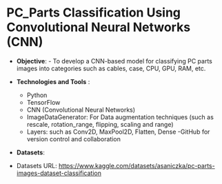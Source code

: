  # **PC_Parts Classification Using Convolutional Neural Networks (CNN)**
-  **Objective**:
         -  To develop a CNN-based model for classifying PC parts images into categories such as cables, case, CPU, GPU, RAM, etc.
  
- **Technologies and Tools** :
     -  Python
     - TensorFlow
     - CNN (Convolutional Neural Networks)
     - ImageDataGenerator: For Data augmentation techniques (such as rescale, rotation_range, flipping, scaling and range)
     - Layers: such as Conv2D, MaxPool2D, Flatten, Dense
       -GitHub for version control and collaboration

- **Datasets**:
- Datasets URL: https://www.kaggle.com/datasets/asaniczka/pc-parts-images-dataset-classification
